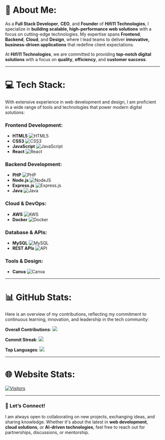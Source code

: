 # 💫 **About Me**:
As a **Full Stack Developer**, **CEO**, and **Founder** of **Hifi11 Technologies**, I specialize in **building scalable, high-performance web solutions** with a focus on cutting-edge technologies. My expertise spans **Frontend**, **Backend**, **Cloud**, and **Design**, where I lead teams to deliver **innovative, business-driven applications** that redefine client expectations.

At **Hifi11 Technologies**, we are committed to providing **top-notch digital solutions** with a focus on **quality**, **efficiency**, and **customer success**. 

---

# 💻 **Tech Stack**:
With extensive experience in web development and design, I am proficient in a wide range of tools and technologies that power modern digital solutions:

### **Frontend Development**:
- **HTML5** ![HTML5](https://img.shields.io/badge/html5-%23E34F26.svg?style=for-the-badge&logo=html5&logoColor=white)
- **CSS3** ![CSS3](https://img.shields.io/badge/css3-%231572B6.svg?style=for-the-badge&logo=css3&logoColor=white)
- **JavaScript** ![JavaScript](https://img.shields.io/badge/javascript-%23323330.svg?style=for-the-badge&logo=javascript&logoColor=%23F7DF1E)
- **React** ![React](https://img.shields.io/badge/React-%2300D1FF.svg?style=for-the-badge&logo=react&logoColor=white)

### **Backend Development**:
- **PHP** ![PHP](https://img.shields.io/badge/php-%23777BB4.svg?style=for-the-badge&logo=php&logoColor=white)
- **Node.js** ![NodeJS](https://img.shields.io/badge/node.js-6DA55F?style=for-the-badge&logo=node.js&logoColor=white)
- **Express.js** ![Express.js](https://img.shields.io/badge/express.js-%23404d59.svg?style=for-the-badge&logo=express&logoColor=%2361DAFB)
- **Java** ![Java](https://img.shields.io/badge/java-%23ED8B00.svg?style=for-the-badge&logo=openjdk&logoColor=white)

### **Cloud & DevOps**:
- **AWS** ![AWS](https://img.shields.io/badge/AWS-%23FF9900.svg?style=for-the-badge&logo=amazon-aws&logoColor=white)
- **Docker** ![Docker](https://img.shields.io/badge/Docker-%232496ED.svg?style=for-the-badge&logo=docker&logoColor=white)

### **Database & APIs**:
- **MySQL** ![MySQL](https://img.shields.io/badge/mysql-%234479A1.svg?style=for-the-badge&logo=mysql&logoColor=white)
- **REST APIs** ![API](https://img.shields.io/badge/API-%23F7C40C.svg?style=for-the-badge&logo=api&logoColor=white)

### **Tools & Design**:
- **Canva** ![Canva](https://img.shields.io/badge/Canva-%2300C4CC.svg?style=for-the-badge&logo=Canva&logoColor=white)

---

# 📊 **GitHub Stats**:

Here is an overview of my contributions, reflecting my commitment to continuous learning, innovation, and leadership in the tech community:

**Overall Contributions**:
![](https://github-readme-stats.vercel.app/api?username=ariharasudhan007&theme=gruvbox&hide_border=true&include_all_commits=false&count_private=true)

**Commit Streak**:
![](https://github-readme-streak-stats.herokuapp.com/?user=ariharasudhan007&theme=gruvbox&hide_border=true)

**Top Languages**:
![](https://github-readme-stats.vercel.app/api/top-langs/?username=ariharasudhan007&theme=gruvbox&hide_border=true&include_all_commits=false&count_private=true&layout=compact)

---

# 🌐 **Website Stats**:
[![Visitors](https://visitcount.itsvg.in/api?id=ariharasudhan007&icon=0&color=0)](https://visitcount.itsvg.in)

---

### 🚀 **Let’s Connect!**
I am always open to collaborating on new projects, exchanging ideas, and sharing knowledge. Whether it's about the latest in **web development**, **cloud solutions**, or **AI-driven technologies**, feel free to reach out for partnerships, discussions, or mentorship.



